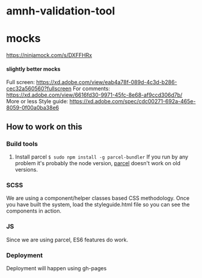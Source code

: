 # amnh-validation-tool

# mocks

https://ninjamock.com/s/DXFFHRx

#### slightly better mocks

Full screen: https://xd.adobe.com/view/eab4a78f-089d-4c3d-b286-cec32a560560?fullscreen
For comments: https://xd.adobe.com/view/6616fd30-9971-45fc-8e68-af9ccd306d7b/
More or less Style guide: https://xd.adobe.com/spec/cdc00271-692a-465e-8059-0f00a0ba38e6

## How to work on this

### Build tools

1.  Install parcel `$ sudo npm install -g parcel-bundler` If you run by any problem it's probably the node version, [parcel](https://parceljs.org/) doesn't work on old versions.

### SCSS

We are using a component/helper classes based CSS methodology. Once you have built the system, load the styleguide.html file so you can see the components in action.

### JS

Since we are using parcel, ES6 features do work.

### Deployment

Deployment will happen using gh-pages

